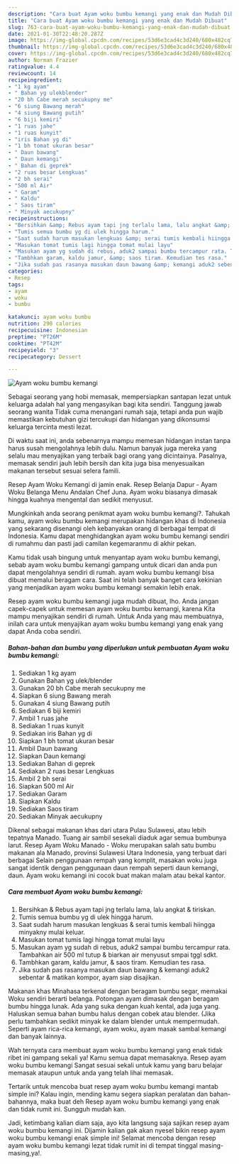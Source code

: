 ```yaml
---
description: "Cara buat Ayam woku bumbu kemangi yang enak dan Mudah Dibuat"
title: "Cara buat Ayam woku bumbu kemangi yang enak dan Mudah Dibuat"
slug: 763-cara-buat-ayam-woku-bumbu-kemangi-yang-enak-dan-mudah-dibuat
date: 2021-01-30T22:48:20.287Z
image: https://img-global.cpcdn.com/recipes/53d6e3cad4c3d240/680x482cq70/ayam-woku-bumbu-kemangi-foto-resep-utama.jpg
thumbnail: https://img-global.cpcdn.com/recipes/53d6e3cad4c3d240/680x482cq70/ayam-woku-bumbu-kemangi-foto-resep-utama.jpg
cover: https://img-global.cpcdn.com/recipes/53d6e3cad4c3d240/680x482cq70/ayam-woku-bumbu-kemangi-foto-resep-utama.jpg
author: Norman Frazier
ratingvalue: 4.4
reviewcount: 14
recipeingredient:
- "1 kg ayam"
- " Bahan yg ulekblender"
- "20 bh Cabe merah secukupny me"
- "6 siung Bawang merah"
- "4 siung Bawang putih"
- "6 biji kemiri"
- "1 ruas jahe"
- "1 ruas kunyit"
- "iris Bahan yg di"
- "1 bh tomat ukuran besar"
- " Daun bawang"
- " Daun kemangi"
- " Bahan di geprek"
- "2 ruas besar Lengkuas"
- "2 bh serai"
- "500 ml Air"
- " Garam"
- " Kaldu"
- " Saos tiram"
- " Minyak aecukupny"
recipeinstructions:
- "Bersihkan &amp; Rebus ayam tapi jng terlalu lama, lalu angkat &amp; tiriskan."
- "Tumis semua bumbu yg di ulek hingga harum."
- "Saat sudah harum masukan lengkuas &amp; serai tumis kembali hiingga minyakny mulai keluar."
- "Masukan tomat tumis lagi hingga tomat mulai layu"
- "Masukan ayam yg sudah di rebus, aduk2 sampai bumbu tercampur rata. Tambahkan air 500 ml tutup &amp; biarkan air menyusut smpai tggl sdkt."
- "Tambhkan garam, kaldu jamur, &amp; saos tiram. Kemudian tes rasa."
- "Jika sudah pas rasanya masukan daun bawang &amp; kemangi aduk2 sebentar &amp; matikan kompor, ayam siap disajikan."
categories:
- Resep
tags:
- ayam
- woku
- bumbu

katakunci: ayam woku bumbu 
nutrition: 290 calories
recipecuisine: Indonesian
preptime: "PT26M"
cooktime: "PT42M"
recipeyield: "3"
recipecategory: Dessert

---
```



![Ayam woku bumbu kemangi](https://img-global.cpcdn.com/recipes/53d6e3cad4c3d240/680x482cq70/ayam-woku-bumbu-kemangi-foto-resep-utama.jpg)

Sebagai seorang yang hobi memasak, mempersiapkan santapan lezat untuk keluarga adalah hal yang mengasyikan bagi kita sendiri. Tanggung jawab seorang  wanita Tidak cuma menangani rumah saja, tetapi anda pun wajib memastikan kebutuhan gizi tercukupi dan hidangan yang dikonsumsi keluarga tercinta mesti lezat.

Di waktu  saat ini, anda sebenarnya mampu memesan hidangan instan tanpa harus susah mengolahnya lebih dulu. Namun banyak juga mereka yang selalu mau menyajikan yang terbaik bagi orang yang dicintainya. Pasalnya, memasak sendiri jauh lebih bersih dan kita juga bisa menyesuaikan makanan tersebut sesuai selera famili. 

Resep Ayam Woku Kemangi di jamin enak. Resep Belanja Dapur - Ayam Woku Belanga Menu Andalan Chef Juna. Ayam woku biasanya dimasak hingga kuahnya mengental dan sedikit menyusut.

Mungkinkah anda seorang penikmat ayam woku bumbu kemangi?. Tahukah kamu, ayam woku bumbu kemangi merupakan hidangan khas di Indonesia yang sekarang disenangi oleh kebanyakan orang di berbagai tempat di Indonesia. Kamu dapat menghidangkan ayam woku bumbu kemangi sendiri di rumahmu dan pasti jadi camilan kegemaranmu di akhir pekan.

Kamu tidak usah bingung untuk menyantap ayam woku bumbu kemangi, sebab ayam woku bumbu kemangi gampang untuk dicari dan anda pun dapat mengolahnya sendiri di rumah. ayam woku bumbu kemangi bisa dibuat memalui beragam cara. Saat ini telah banyak banget cara kekinian yang menjadikan ayam woku bumbu kemangi semakin lebih enak.

Resep ayam woku bumbu kemangi juga mudah dibuat, lho. Anda jangan capek-capek untuk memesan ayam woku bumbu kemangi, karena Kita mampu menyajikan sendiri di rumah. Untuk Anda yang mau membuatnya, inilah cara untuk menyajikan ayam woku bumbu kemangi yang enak yang dapat Anda coba sendiri.

<!--inarticleads1-->

##### Bahan-bahan dan bumbu yang diperlukan untuk pembuatan Ayam woku bumbu kemangi:

1. Sediakan 1 kg ayam
1. Gunakan  Bahan yg ulek/blender
1. Gunakan 20 bh Cabe merah secukupny me
1. Siapkan 6 siung Bawang merah
1. Gunakan 4 siung Bawang putih
1. Sediakan 6 biji kemiri
1. Ambil 1 ruas jahe
1. Sediakan 1 ruas kunyit
1. Sediakan iris Bahan yg di
1. Siapkan 1 bh tomat ukuran besar
1. Ambil  Daun bawang
1. Siapkan  Daun kemangi
1. Sediakan  Bahan di geprek
1. Sediakan 2 ruas besar Lengkuas
1. Ambil 2 bh serai
1. Siapkan 500 ml Air
1. Sediakan  Garam
1. Siapkan  Kaldu
1. Sediakan  Saos tiram
1. Sediakan  Minyak aecukupny


Dikenal sebagai makanan khas dari utara Pulau Sulawesi, atau lebih tepatnya Manado. Tuang air sambil sesekali diaduk agar semua bumbunya larut. Resep Ayam Woku Manado - Woku merupakan salah satu bumbu makanan ala Manado, provinsi Sulawesi Utara Indonesia, yang terbuat dari berbagai Selain penggunaan rempah yang komplit, masakan woku juga sangat identik dengan penggunaan daun rempah seperti daun kemangi, daun. Ayam woku kemangi ini cocok buat makan malam atau bekal kantor. 

<!--inarticleads2-->

##### Cara membuat Ayam woku bumbu kemangi:

1. Bersihkan &amp; Rebus ayam tapi jng terlalu lama, lalu angkat &amp; tiriskan.
1. Tumis semua bumbu yg di ulek hingga harum.
1. Saat sudah harum masukan lengkuas &amp; serai tumis kembali hiingga minyakny mulai keluar.
1. Masukan tomat tumis lagi hingga tomat mulai layu
1. Masukan ayam yg sudah di rebus, aduk2 sampai bumbu tercampur rata. Tambahkan air 500 ml tutup &amp; biarkan air menyusut smpai tggl sdkt.
1. Tambhkan garam, kaldu jamur, &amp; saos tiram. Kemudian tes rasa.
1. Jika sudah pas rasanya masukan daun bawang &amp; kemangi aduk2 sebentar &amp; matikan kompor, ayam siap disajikan.


Makanan khas Minahasa terkenal dengan beragam bumbu segar, memakai Woku sendiri berarti belanga. Potongan ayam dimasak dengan beragam bumbu hingga lunak. Ada yang suka dengan kuah kental, ada juga yang. Haluskan semua bahan bumbu halus dengan cobek atau blender. (Jika perlu tambahkan sedikit minyak ke dalam blender untuk mempermudah. Seperti ayam rica-rica kemangi, ayam woku, ayam masak sambal kemangi dan banyak lainnya. 

Wah ternyata cara membuat ayam woku bumbu kemangi yang enak tidak ribet ini gampang sekali ya! Kamu semua dapat memasaknya. Resep ayam woku bumbu kemangi Sangat sesuai sekali untuk kamu yang baru belajar memasak ataupun untuk anda yang telah lihai memasak.

Tertarik untuk mencoba buat resep ayam woku bumbu kemangi mantab simple ini? Kalau ingin, mending kamu segera siapkan peralatan dan bahan-bahannya, maka buat deh Resep ayam woku bumbu kemangi yang enak dan tidak rumit ini. Sungguh mudah kan. 

Jadi, ketimbang kalian diam saja, ayo kita langsung saja sajikan resep ayam woku bumbu kemangi ini. Dijamin kalian gak akan nyesel bikin resep ayam woku bumbu kemangi enak simple ini! Selamat mencoba dengan resep ayam woku bumbu kemangi lezat tidak rumit ini di tempat tinggal masing-masing,ya!.

